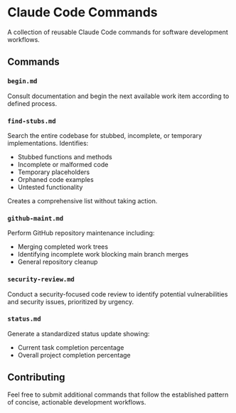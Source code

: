 # Claude Code Commands

A collection of reusable Claude Code commands for software development workflows.

## Commands

### `begin.md`
Consult documentation and begin the next available work item according to defined process.

### `find-stubs.md`
Search the entire codebase for stubbed, incomplete, or temporary implementations. Identifies:
- Stubbed functions and methods
- Incomplete or malformed code
- Temporary placeholders
- Orphaned code examples
- Untested functionality

Creates a comprehensive list without taking action.

### `github-maint.md`
Perform GitHub repository maintenance including:
- Merging completed work trees
- Identifying incomplete work blocking main branch merges
- General repository cleanup

### `security-review.md`
Conduct a security-focused code review to identify potential vulnerabilities and security issues, prioritized by urgency.

### `status.md`
Generate a standardized status update showing:
- Current task completion percentage
- Overall project completion percentage

## Contributing

Feel free to submit additional commands that follow the established pattern of concise, actionable development workflows.
